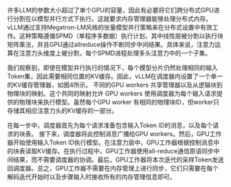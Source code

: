 












许多LLM的参数大小超过了单个GPU的容量，因此有必要将它们跨分布式GPU进行分割在以模型并行方式下执行。这就要求内存管理器能够处理分布式内存。vLLM通过支持Megatron-LM风格的张量模型并行策略来在分布式设置中有效工作。这种策略遵循SPMD（单程序多数据）执行计划，其中线性层被分割以执行块矩阵乘法，并且GPU通过allreduce操作不断同步中间结果。具体来说，注意力运算在注意力头维度上被分割，每个SPMD进程处理多头注意力中的一个子集。

我们观察到，即使在模型并行执行的情况下，每个模型分片仍然处理相同的输入Token集，因此需要相同位置的KV缓存。因此，vLLM在调度器内设置了一个单一的KV缓存管理器，如图4所示。
不同的GPU workers 共享管理器以及从逻辑块到物理块的映射。这个共同的映射允许 GPU workers 使用调度器为每个输入请求提供的物理块来执行模型。虽然每个GPU worker 有相同的物理块ID，但worker只存储其相应注意力头的KV缓存的一部分。

在每一步中，调度器首先为每个请求准备包含输入Token ID的消息，以及每个请求的块表。
接下来，调度器将此控制消息广播给GPU workers。然后，GPU工作器开始使用输入Token ID执行模型。在注意力层中，GPU工作器根据控制消息中的块表读取KV缓存。在执行过程中，GPU工作器使用all-reduce通信原语同步中间结果，而不需要调度器的协调。最后，GPU工作器将本次迭代的采样Token发送回调度器。总之，GPU工作器不需要在内存管理上进行同步，它们只需要在每个解码迭代开始时以及步骤输入时接收所有的内存管理信息即可。










